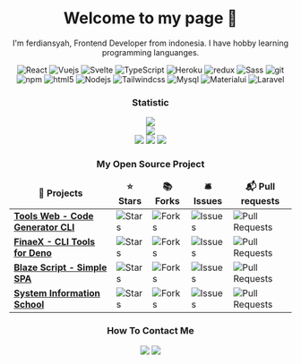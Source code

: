 <h1 align="center">Welcome to my page 👋</h1>
<p align="center">I'm ferdiansyah, Frontend Developer from indonesia. I have hobby learning programming languanges.</p>
<p align="center">
  <img alt="React" src="https://img.shields.io/badge/-React-45b8d8?style=flat-square&logo=react&logoColor=white" />
  <img alt="Vuejs" src="https://img.shields.io/badge/Vue.js-35495E?style=flat-square&logo=vue.js&logoColor=4FC08D" />
  <img alt="Svelte" src="https://img.shields.io/badge/Svelte-4A4A55?style=flat-square&logo=svelte&logoColor=FF3E00" />
  <img alt="TypeScript" src="https://img.shields.io/badge/-TypeScript-007ACC?style=flat-square&logo=typescript&logoColor=white" />
  <img alt="Heroku" src="https://img.shields.io/badge/-Heroku-430098?style=flat-square&logo=heroku&logoColor=white" />
  <img alt="redux" src="https://img.shields.io/badge/-Redux-764ABC?style=flat-square&logo=redux&logoColor=white" />
  <img alt="Sass" src="https://img.shields.io/badge/-Sass-CC6699?style=flat-square&logo=sass&logoColor=white" />
  <img alt="git" src="https://img.shields.io/badge/-Git-F05032?style=flat-square&logo=git&logoColor=white" />
  <img alt="npm" src="https://img.shields.io/badge/-NPM-CB3837?style=flat-square&logo=npm&logoColor=white" />
  <img alt="html5" src="https://img.shields.io/badge/-HTML5-E34F26?style=flat-square&logo=html5&logoColor=white" />
  <img alt="Nodejs" src="https://img.shields.io/badge/-Nodejs-43853d?style=flat-square&logo=Node.js&logoColor=white" />
  <img alt="Tailwindcss" src="https://img.shields.io/badge/Tailwind_CSS-38B2AC?style=flat-square&logo=tailwind-css&logoColor=white" />
  <img alt="Mysql" src="https://img.shields.io/badge/MySQL-00000F?style=flat-square&logo=mysql&logoColor=white" />
  <img alt="Materialui" src="https://img.shields.io/badge/Material--UI-0081CB?style=flat-square&logo=material-ui&logoColor=white" />
  <img alt="Laravel" src="https://img.shields.io/badge/Laravel-FF2D20?style=flat-square&logo=laravel&logoColor=white" />
</p>
<h3 align="center">Statistic</h3>
<div>
  <p align="center">
    <img src="https://komarev.com/ghpvc/?username=ferdiansyah0611&style=flat-square&color=brightgreen"/>
    <br/>
    <img src="https://github-readme-stats.vercel.app/api/top-langs/?username=ferdiansyah0611&theme=blue-green"/>
    <br/>
    <img src="https://github-readme-streak-stats.herokuapp.com/?user=ferdiansyah0611&theme=blue-green"/>
    <img src="https://github-readme-stats.vercel.app/api?username=ferdiansyah0611&theme=blue-green"/>
    <img src="https://holopin.me/ferdiansyah0611"/>
  </p>
</div>
<h3 align="center">My Open Source Project</h3>
<table align="center">
  <thead align="center">
    <tr border: none;>
      <td><b>🎁 Projects</b></td>
      <td><b>⭐ Stars</b></td>
      <td><b>📚 Forks</b></td>
      <td><b>🛎 Issues</b></td>
      <td><b>📬 Pull requests</b></td>
    </tr>
  </thead>
  <tbody>
    <tr>
      <td><a href="https://github.com/ferdiansyah0611/tools-web"><b>Tools Web - Code Generator CLI</b></a></td>
      <td><img alt="Stars" src="https://img.shields.io/github/stars/ferdiansyah0611/tools-web?style=flat-square&labelColor=343b41"/></td>
      <td><img alt="Forks" src="https://img.shields.io/github/forks/ferdiansyah0611/tools-web?style=flat-square&labelColor=343b41"/></td>
      <td><img alt="Issues" src="https://img.shields.io/github/issues/ferdiansyah0611/tools-web?style=flat-square&labelColor=343b41"/></td>
      <td><img alt="Pull Requests" src="https://img.shields.io/github/issues-pr/ferdiansyah0611/tools-web?style=flat-square&labelColor=343b41"/></td>
    </tr>
    <tr>
      <td><a href="https://github.com/ferdiansyah0611/finae-x"><b>FinaeX - CLI Tools for Deno</b></a></td>
      <td><img alt="Stars" src="https://img.shields.io/github/stars/ferdiansyah0611/finae-x?style=flat-square&labelColor=343b41"/></td>
      <td><img alt="Forks" src="https://img.shields.io/github/forks/ferdiansyah0611/finae-x?style=flat-square&labelColor=343b41"/></td>
      <td><img alt="Issues" src="https://img.shields.io/github/issues/ferdiansyah0611/finae-x?style=flat-square&labelColor=343b41"/></td>
      <td><img alt="Pull Requests" src="https://img.shields.io/github/issues-pr/ferdiansyah0611/finae-x?style=flat-square&labelColor=343b41"/></td>
    </tr>
    <tr>
      <td><a href="https://github.com/ferdiansyah0611/blaze-script"><b>Blaze Script - Simple SPA</b></a></td>
      <td><img alt="Stars" src="https://img.shields.io/github/stars/ferdiansyah0611/blaze-script?style=flat-square&labelColor=343b41"/></td>
      <td><img alt="Forks" src="https://img.shields.io/github/forks/ferdiansyah0611/blaze-script?style=flat-square&labelColor=343b41"/></td>
      <td><img alt="Issues" src="https://img.shields.io/github/issues/ferdiansyah0611/blaze-script?style=flat-square&labelColor=343b41"/></td>
      <td><img alt="Pull Requests" src="https://img.shields.io/github/issues-pr/ferdiansyah0611/blaze-script?style=flat-square&labelColor=343b41"/></td>
    </tr>
    <tr>
      <td><a href="https://github.com/ferdiansyah0611/system_information_school"><b>System Information School</b></a></td>
      <td><img alt="Stars" src="https://img.shields.io/github/stars/ferdiansyah0611/system_information_school?style=flat-square&labelColor=343b41"/></td>
      <td><img alt="Forks" src="https://img.shields.io/github/forks/ferdiansyah0611/system_information_school?style=flat-square&labelColor=343b41"/></td>
      <td><img alt="Issues" src="https://img.shields.io/github/issues/ferdiansyah0611/system_information_school?style=flat-square&labelColor=343b41"/></td>
      <td><img alt="Pull Requests" src="https://img.shields.io/github/issues-pr/ferdiansyah0611/system_information_school?style=flat-square&labelColor=343b41"/></td>
    </tr>
  </tbody>
</table>
<h3 align="center">How To Contact Me</h3>
<div align="center">
  <a href="https://wa.me/62895607486361"><img src="https://img.shields.io/badge/WhatsApp-25D366?style=for-the-badge&logo=whatsapp&logoColor=white"/></a>
  <a href="mailto:ferdif9996@gmail.com"><img src="https://img.shields.io/badge/Gmail-D14836?style=for-the-badge&logo=gmail&logoColor=white"/></a>
</div>
